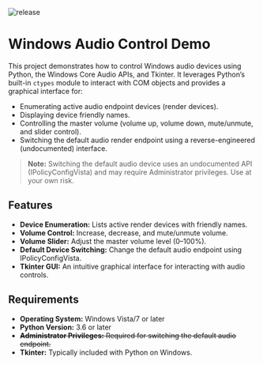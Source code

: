 ![release](https://github.com/user-attachments/assets/9dd4851b-f4b6-4190-8a53-b5a81773d920)

# Windows Audio Control Demo

This project demonstrates how to control Windows audio devices using Python, the Windows Core Audio APIs, and Tkinter. It leverages Python’s built-in `ctypes` module to interact with COM objects and provides a graphical interface for:

- Enumerating active audio endpoint devices (render devices).
- Displaying device friendly names.
- Controlling the master volume (volume up, volume down, mute/unmute, and slider control).
- Switching the default audio render endpoint using a reverse-engineered (undocumented) interface.

> **Note:** Switching the default audio device uses an undocumented API (IPolicyConfigVista) and may require Administrator privileges. Use at your own risk.

## Features

- **Device Enumeration:** Lists active render devices with friendly names.
- **Volume Control:** Increase, decrease, and mute/unmute volume.
- **Volume Slider:** Adjust the master volume level (0–100%).
- **Default Device Switching:** Change the default audio endpoint using IPolicyConfigVista.
- **Tkinter GUI:** An intuitive graphical interface for interacting with audio controls.

## Requirements

- **Operating System:** Windows Vista/7 or later
- **Python Version:** 3.6 or later
- ~~**Administrator Privileges:** Required for switching the default audio endpoint.~~
- **Tkinter:** Typically included with Python on Windows.
